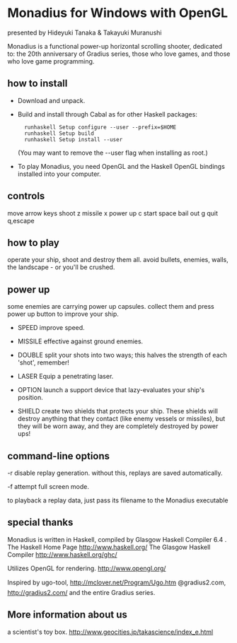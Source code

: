 # Monadius for Windows with OpenGL

presented by Hideyuki Tanaka & Takayuki Muranushi

  Monadius is a functional power-up horizontal scrolling shooter,
  dedicated to:
  the 20th anniversary of Gradius series,
  those who love games, and
  those who love game programming.

## how to install

- Download and unpack.
- Build and install through Cabal as for other Haskell packages:

        runhaskell Setup configure --user --prefix=$HOME
        runhaskell Setup build
        runhaskell Setup install --user

  (You may want to remove the --user flag when installing as root.)

- To play Monadius, you need OpenGL and the Haskell OpenGL bindings installed into your computer.

## controls
move arrow keys
shoot z
missile x
power up c
start space
bail out g
quit q,escape

## how to play

operate your ship, shoot and destroy them all.
avoid bullets, enemies, walls, the landscape - or you'll be crushed.

## power up

some enemies are carrying power up capsules.
collect them and press power up button to improve your ship.

- SPEED
    improve speed.

- MISSILE
    effective against ground enemies.

- DOUBLE
    split your shots into two ways; this halves the strength of each 'shot',     remember!

- LASER
    Equip a penetrating laser.

- OPTION
    launch a support device that lazy-evaluates your ship's position.

- SHIELD
    create two shields that protects your ship. These shields will destroy anything that they contact (like enemy vessels or missiles), but they will be worn away, and they are completely destroyed by power ups!

## command-line options
   -r
    disable replay generation.
    without this, replays are saved automatically.

  -f
    attempt full screen mode.

  <filename>
    to playback a replay data, just pass its filename
    to the Monadius executable

## special thanks
  Monadius is written in Haskell, compiled by Glasgow Haskell Compiler 6.4 .
    The Haskell Home Page
    <http://www.haskell.org/>
    The Glasgow Haskell Compiler
    <http://www.haskell.org/ghc/>

  Utilizes OpenGL for rendering.
    <http://www.opengl.org/>

  Inspired by ugo-tool,
    <http://mclover.net/Program/Ugo.htm>
    @gradius2.com,
    <http://gradius2.com/>
  and the entire Gradius series.

## More information about us
  a scientist's toy box.
<http://www.geocities.jp/takascience/index_e.html>
